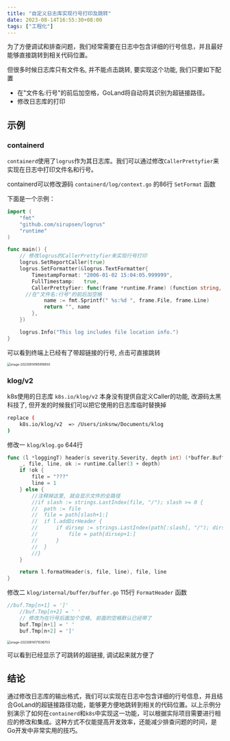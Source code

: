 ```yaml
---
title: "自定义日志库实现行号打印及跳转"
date: 2023-08-14T16:55:30+08:00
tags: ["工程化"]
---
```


为了方便调试和排查问题，我们经常需要在日志中包含详细的行号信息，并且最好能够直接跳转到相关代码位置。

但很多时候日志库只有文件名, 并不能点击跳转, 要实现这个功能, 我们只要如下配置

- 在"文件名:行号"的前后加空格，GoLand将自动将其识别为超链接路径。
- 修改日志库的打印

## 示例

### containerd

`containerd`使用了`logrus`作为其日志库。我们可以通过修改`CallerPrettyfier`来实现在日志中打印文件名和行号。

containerd可以修改源码 `containerd/log/context.go` 的86行 `SetFormat` 函数

下面是一个示例：

```go
import (
	"fmt"
	"github.com/sirupsen/logrus"
	"runtime"
)

func main() {
	// 修改logrus的CallerPrettyfier来实现行号打印
	logrus.SetReportCaller(true)
	logrus.SetFormatter(&logrus.TextFormatter{
		TimestampFormat: "2006-01-02 15:04:05.999999",
		FullTimestamp:   true,
		CallerPrettyfier: func(frame *runtime.Frame) (function string, file string) {
      //在"文件名:行号"的前后加空格
			name := fmt.Sprintf(" %s:%d ", frame.File, frame.Line)
			return "", name
		},
	})

	logrus.Info("This log includes file location info.")
}
```

可以看到终端上已经有了带超链接的行号, 点击可直接跳转

<img src="http://inksnw.asuscomm.com:3001/blog/自定义日志库实现行号打印及跳转_3c370988be6e601fc6cd627aba15e4d6.png" alt="image-20230814165916930" style="zoom:50%;" />

### klog/v2

k8s使用的日志库 `k8s.io/klog/v2` 本身没有提供自定义Caller的功能, 改源码太黑科技了, 但开发的时候我们可以把它使用的日志库临时替换掉

```bash
replace (
	k8s.io/klog/v2  => /Users/inksnw/Documents/klog
)
```

修改一  `klog/klog.go` 644行

```go
func (l *loggingT) header(s severity.Severity, depth int) (*buffer.Buffer, string, int) {
	_, file, line, ok := runtime.Caller(3 + depth)
	if !ok {
		file = "???"
		line = 1
	} else {
		//注释掉这里, 就会显示文件的全路径
		//if slash := strings.LastIndex(file, "/"); slash >= 0 {
		//	path := file
		//	file = path[slash+1:]
		//	if l.addDirHeader {
		//		if dirsep := strings.LastIndex(path[:slash], "/"); dirsep >= 0 {
		//			file = path[dirsep+1:]
		//		}
		//	}
		//}
	}

	return l.formatHeader(s, file, line), file, line
}
```

修改二 `klog/internal/buffer/buffer.go` 115行 `FormatHeader` 函数

```go
//buf.Tmp[n+1] = ']'
	//buf.Tmp[n+2] = ' '
	// 修改为在行号后面加个空格, 前面的空格默认已经带了
	buf.Tmp[n+1] = ' '
	buf.Tmp[n+2] = ']'
```

<img src="http://inksnw.asuscomm.com:3001/blog/自定义日志库实现行号打印及跳转_fdf0f2a9aba76b0d8a5ae8db7219f3f2.png" alt="image-20230814171036703" style="zoom:50%;" />

可以看到已经显示了可跳转的超链接, 调试起来就方便了

## 结论

通过修改日志库的输出格式，我们可以实现在日志中包含详细的行号信息，并且结合GoLand的超链接路径功能，能够更方便地跳转到相关的代码位置。以上示例分别演示了如何在`containerd`和`k8s`中实现这一功能，可以根据实际项目需要进行相应的修改和集成。这种方式不仅能提高开发效率，还能减少排查问题的时间，是Go开发中非常实用的技巧。
